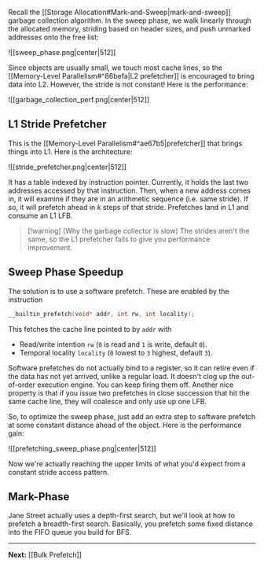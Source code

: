 Recall the [[Storage Allocation#Mark-and-Sweep|mark-and-sweep]] garbage collection algorithm. In the sweep phase, we walk linearly through the allocated memory, striding based on header sizes, and push unmarked addresses onto the free list:

![[sweep_phase.png|center|512]]

Since objects are usually small, we touch most cache lines, so the [[Memory-Level Parallelism#^86befa|L2 prefetcher]] is encouraged to bring data into L2. However, the stride is not constant! Here is the performance:

![[garbage_collection_perf.png|center|512]]

## L1 Stride Prefetcher

This is the [[Memory-Level Parallelism#^ae67b5|prefetcher]] that brings things into L1. Here is the architecture:

![[stride_prefetcher.png|center|512]]

It has a table indexed by instruction pointer. Currently, it holds the last two addresses accessed by that instruction. Then, when a new address comes in, it will examine if they are in an arithmetic sequence (i.e. same stride). If so, it will prefetch ahead in $k$ steps of that stride. Prefetches land in L1 and consume an L1 LFB.

> [!warning] (Why the garbage collector is slow)
> The strides aren't the same, so the L1 prefetcher fails to give you performance improvement.

## Sweep Phase Speedup

The solution is to use a software prefetch. These are enabled by the instruction

```c
__builtin_prefetch(void* addr, int rw, int locality);
```

This fetches the cache line pointed to by `addr` with

* Read/write intention `rw` (`0` is read and `1` is write, default `0`).
* Temporal locality `locality` (`0` lowest to `3` highest, default `3`).

Software prefetches do not actually bind to a register, so it can retire even if the data has not yet arrived, unlike a regular load. It doesn't clog up the out-of-order execution engine. You can keep firing them off. Another nice property is that if you issue two prefetches in close succession that hit the same cache line, they will coalesce and only use up one LFB.

So, to optimize the sweep phase, just add an extra step to software prefetch at some constant distance ahead of the object. Here is the performance gain:

![[prefetching_sweep_phase.png|center|512]]

Now we're actually reaching the upper limits of what you'd expect from a constant stride access pattern.

## Mark-Phase

Jane Street actually uses a depth-first search, but we'll look at how to prefetch a breadth-first search. Basically, you prefetch some fixed distance into the FIFO queue you build for BFS.

---

**Next:** [[Bulk Prefetch]]